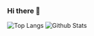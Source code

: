 ### Hi there 👋

![Top Langs](https://github-readme-stats.vercel.app/api/top-langs/?username=thekuwayama)
![Github Stats](https://github-readme-stats.vercel.app/api?username=thekuwayama&include_all_commits=true&line_height=40)
